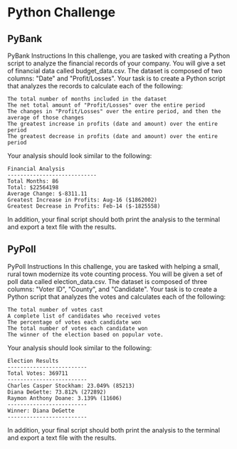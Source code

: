
# Python Challenge





## PyBank
PyBank Instructions
In this challenge, you are tasked with creating a Python script to analyze the financial records of your company. You will give a set of financial data called budget_data.csv. The dataset is composed of two columns: "Date" and "Profit/Losses". 
Your task is to create a Python script that analyzes the records to calculate each of the following:


    The total number of months included in the dataset
    The net total amount of "Profit/Losses" over the entire period
    The changes in "Profit/Losses" over the entire period, and then the average of those changes
    The greatest increase in profits (date and amount) over the entire period
    The greatest decrease in profits (date and amount) over the entire period

Your analysis should look similar to the following:

    Financial Analysis
    ----------------------------
    Total Months: 86
    Total: $22564198
    Average Change: $-8311.11
    Greatest Increase in Profits: Aug-16 ($1862002)
    Greatest Decrease in Profits: Feb-14 ($-1825558)


In addition, your final script should both print the analysis to the terminal and export a text file with the results.
## PyPoll
PyPoll Instructions
In this challenge, you are tasked with helping a small, rural town modernize its vote counting process.
You will be given a set of poll data called election_data.csv. The dataset is composed of three columns: "Voter ID", "County", and "Candidate". Your task is to create a Python script that analyzes the votes and calculates each of the following:


    The total number of votes cast
    A complete list of candidates who received votes
    The percentage of votes each candidate won
    The total number of votes each candidate won
    The winner of the election based on popular vote.

Your analysis should look similar to the following:

    Election Results
    -------------------------
    Total Votes: 369711
    -------------------------
    Charles Casper Stockham: 23.049% (85213)
    Diana DeGette: 73.812% (272892)
    Raymon Anthony Doane: 3.139% (11606)
    -------------------------
    Winner: Diana DeGette
    -------------------------

In addition, your final script should both print the analysis to the terminal and export a text file with the results.
